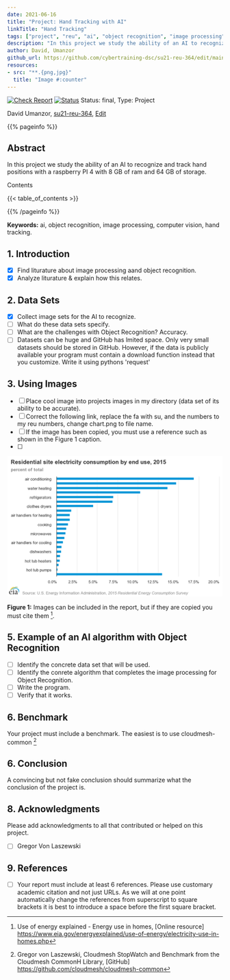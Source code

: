 ```yaml
---
date: 2021-06-16
title: "Project: Hand Tracking with AI"
linkTitle: "Hand Tracking"
tags: ["project", "reu", "ai", "object recognition", "image processing", "computer vision"]
description: "In this project we study the ability of an AI to recognize and track hand positions with a raspberry PI 4 with 8 GB of ram and 64 GB of storage."
author: David, Umanzor
github_url: https://github.com/cybertraining-dsc/su21-reu-364/edit/main/project/index.md
resources:
- src: "**.{png,jpg}"
  title: "Image #:counter"
---
```


[![Check Report](https://github.com/cybertraining-dsc/su21-reu-364/workflows/Check%20Report/badge.svg)](https://github.com/cybertraining-dsc/su21-reu-364/actions)
[![Status](https://github.com/cybertraining-dsc/su21-reu-364/workflows/Status/badge.svg)](https://github.com/cybertraining-dsc/su21-reu-364/actions)
Status: final, Type: Project


David Umanzor, [su21-reu-364](https://github.com/cybertraining-dsc/su21-reu-364), [Edit](https://github.com/cybertraining-dsc/su21-reu-364/blob/main/project/index.md)

{{% pageinfo %}}

## Abstract

In this project we study the ability of an AI to recognize and track hand positions with a raspberry PI 4 with 8 GB of ram and 64 GB of storage.

Contents

{{< table_of_contents >}}

{{% /pageinfo %}}

**Keywords:** ai, object recognition, image processing, computer vision, hand tracking. 

## 1. Introduction

- [X] Find liturature about image processing aand object recognition.
- [X] Analyze liturature & explain how this relates.

## 2. Data Sets

- [X] Collect image sets for the AI to recognize.
- [ ] What do these data sets specify.
- [ ] What are the challenges with Object Recognition? Accuracy.
- [ ] Datasets can be huge and GitHub has lmited space. Only very small datasets should be stored in GitHub. 
  However, if the data is publicly available your program must contain a download function instead that you customize. 
  Write it using pythons 'request' 

## 3. Using Images

- [ ] Place cool image into projects images in my directory (data set of its ability to be accurate).
- [ ] Correct the following link, replace the fa with su, and the numbers to my reu numbers, change chart.png to file name.
- [ ] If the image has been copied, you must use a reference such as shown in the Figure 1 caption.
- [ ] 
![Figure 1](https://github.com/cybertraining-dsc/fa20-523-314/raw/main/project/images/chart.png)

**Figure 1:** Images can be included in the report, but if they are copied you must cite them [^1].

## 5. Example of an AI algorithm with Object Recognition

- [ ] Identify the concrete data set that will be used.
- [ ] Identify the conrete algorithm that completes the image processing for Object Recognition.
- [ ] Write the program.
- [ ] Verify that it works.

## 6. Benchmark

Your project must include a benchmark. The easiest is to use cloudmesh-common [^2]

## 6. Conclusion

A convincing but not fake conclusion should summarize what the conclusion of the project is.

## 8. Acknowledgments

Please add acknowledgments to all that contributed or helped on this project.

- [ ] Gregor Von Laszewski

## 9. References

- [ ] Your report must include at least 6 references. Please use customary academic citation and not just URLs. As we will at 
  one point automatically change the references from superscript to square brackets it is best to introduce a space before 
  the first square bracket.

[^1]: Use of energy explained - Energy use in homes, [Online resource] 
      <https://www.eia.gov/energyexplained/use-of-energy/electricity-use-in-homes.php>


[^2]: Gregor von Laszewski, Cloudmesh StopWatch and Benchmark from the Cloudmesh CommonH Library, [GitHub] 
      <https://github.com/cloudmesh/cloudmesh-common>


